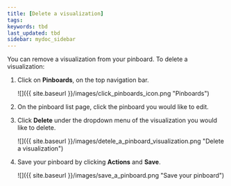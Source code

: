 ```yaml
---
title: [Delete a visualization]
tags:
keywords: tbd
last_updated: tbd
sidebar: mydoc_sidebar
---
```

You can remove a visualization from your pinboard. To delete a visualization:

1. Click on **Pinboards**, on the top navigation bar.

     ![]({{ site.baseurl }}/images/click_pinboards_icon.png "Pinboards")

2. On the pinboard list page, click the pinboard you would like to edit.
3. Click **Delete** under the dropdown menu of the visualization you would like to delete.

     ![]({{ site.baseurl }}/images/detele_a_pinboard_visualization.png "Delete a visualization")

4. Save your pinboard by clicking **Actions** and **Save**.

     ![]({{ site.baseurl }}/images/save_a_pinboard.png "Save your pinboard")
